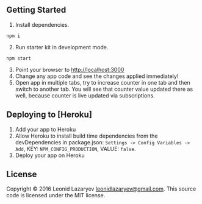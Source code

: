 ## Getting Started

1. Install dependencies.

  ```
  npm i
  ```

2. Run starter kit in development mode.

  ```
  npm start
  ```

3. Point your browser to [http://localhost:3000](http://localhost:3000)
4. Change any app code and see the changes applied immediately!
5. Open app in multiple tabs, try to increase counter in one tab and then switch to another tab. You will see that 
counter value updated there as well, because counter is live updated via subscriptions.

## Deploying to [Heroku]
1. Add your app to Heroku
1. Allow Heroku to install build time dependencies from the devDependencies in package.json:
   `Settings -> Config Variables -> Add`, KEY: `NPM_CONFIG_PRODUCTION`, VALUE: `false`.
1. Deploy your app on Heroku

## License
Copyright © 2016 Leonid Lazaryev <leonidlazaryev@gmail.com>. This source code is licensed under the MIT license.
